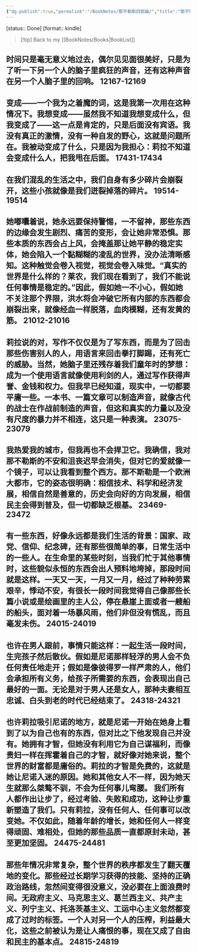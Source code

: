 ```yaml
---
{"dg-publish":true,"permalink":"/BookNotes/那不勒斯四部曲/","title":"那不勒斯四部曲","noteIcon":""}
---
```


[status:: Done]
[format:: kindle]

>[!tip] Back to my [[BookNotes/Books\|BookList]]



时间只是毫无意义地过去，偶尔见见面很美好，只是为了听一下另一个人的脑子里疯狂的声音，还有这种声音在另一个人脑子里的回响。
 12167-12169
---   
变成——一个我为之着魔的词，这是我第一次用在这种情况下。我想变成——虽然我不知道我想变成什么，但我变成了——这一点是肯定的，只是后面没有宾语。我没有真正的激情，没有一种自发的野心，这就是问题所在。我被动变成了什么，只是因为我担心：莉拉不知道会变成什么人，把我甩在后面。
 17431-17434
---   
在我们混乱的生活之中，我们自身有多少碎片会崩裂开，这些小孩就像是我们迸裂掉落的碎片。
 19514-19514
 ---   
她嘟囔着说，她永远要保持警惕，一不留神，那些东西的边缘会发生剧烈、痛苦的变形，会让她非常恐惧。那些本质的东西会占上风，会掩盖那让她平静的稳定实体，她会陷入一个黏糊糊的凌乱的世界，没办法清晰感知。这种触觉会卷入视觉，视觉会卷入味觉。“真实的世界是什么样的？莱农，我们现在看到了，我们不能说任何事情是稳定的。”因此，假如她一不小心，假如她不关注那个界限，洪水将会冲破它所有内部的东西都会崩裂出来，就像经血一样脱落，血肉模糊，还有发黄的筋。
 21012-21016
 ---   
莉拉说的对，写作不仅仅是为了写东西，而是为了回击那些伤害别人的人，用语言来回击拳打脚踢，还有死亡的威胁。当然，她脑子里还残存着我们童年时的梦想：成为一个使用语言就像使用利剑的人，通过写作获得声誉、金钱和权力。但我早已经知道，现实中，一切都要平庸一些。一本书、一篇文章可以制造声音，就像古代的战士在作战前制造的声音，但这和真实的力量以及没有尺度的暴力并不相连，这只是一种表演。
 23075-23079
---   
我热爱我的城市，但我再也不会捍卫它。我确信，我对那不勒斯的不安和沮丧迟早会消失，但对它的爱就像一个镜子，可以让我看到整个西方。那不斯勒是一个欧洲大都市，它的姿态很明确：相信技术、科学和经济发展，相信自然是善意的，历史会向好的方向发展，相信民主会得到普及，但一切都缺乏根基。
 23469-23472
 ---   
有一些东西，好像永远都是我们生活的背景：国家、政党、信仰、纪念碑，还有那些很简单的事，日常生活中的一些人。在生命里的某些时刻，当我们忙于其他事情时，这些貌似永恒的东西会出人预料地垮掉，那段时间就是这样。一天又一天，一月又一月，经过了种种劳累艰辛，悸动不安，有很长一段时间我觉得自己像那些长篇小说或是绘画里的主人公，停在悬崖上面或者一艘船的船头，面对着一场暴风雨，他们非但没有慌乱，而且毫发未伤。
 24015-24019
---   
也许在男人跟前，事情只能这样：一起生活一段时间，生完孩子然后散伙。假如是尼诺那样轻浮的男人会不负任何责任地走开；假如是像彼得罗一样严肃的人，他们会承担所有义务，给孩子所需要的东西，会表现出自己最好的一面。无论是对于男人还是女人，那种夫妻相互忠诚、白头到老的时代已经结束了。
 24318-24321
---      
也许莉拉吸引尼诺的地方，就是尼诺一开始在她身上看到了以为自己也有的东西，但对比之下他发现自己并没有。她拥有才智，但她没有利用它为自己谋福利，而像贵妇一样在挥霍着自己的才智，就好像对她来说，整个世界的财富都是庸俗的。莉拉的才智是免费的，这就是她让尼诺入迷的原因。她和其他女人不一样，因为她天生就那么桀骜不驯，不会为任何事儿弯腰。 我们所有人都作出让步了，经过考验、失败和成功，这种让步重新塑造了我们。只有莉拉，没有任何人、任何事可以改变她。不仅如此，随着年龄的增长，她和任何人一样变得顽固、难相处，但她的那些品质一直都原封未动，甚至更加坚固。
 24475-24481
---   
那些年情况非常复杂，整个世界的秩序都发生了翻天覆地的变化。那些经过长期学习获得的技能、坚持的正确政治路线，忽然间变得很没意义，没必要在上面浪费时间。无政府主义、马克思主义、葛兰西主义、共产主义、列宁主义、托洛茨基主义、工运中心主义忽然都变成了过时的标签。一个人对另一个人的压榨，利益最大化，这些之前被认为是让人痛恨的事，现在又成了自由和民主的基本点。
 24815-24819
---